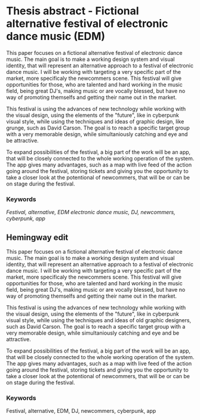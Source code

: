 # Thesis abstract - Fictional alternative festival of electronic dance music (EDM)
This paper focuses on a fictional alternative festival of electronic dance music. 
The main goal is to make a working design system and visual identity, that will represent an alternative approach to a festival of electronic dance music. 
I will be working with targeting a very specific part of the market, more specificaly the newcommers scene. 
This festival will give opportunities for those, who are talented and hard working in the music field, being great DJ's, making music or are vocally blessed,
but have no way of promoting themselfs and getting their name out in the market.

This festival is using the advances of new technology while working with the visual design,
using the elements of the "future", like in cyberpunk visual style, while using the techniques and ideas of graphic design, like grunge, such as David Carson.
The goal is to reach a specific target group with a very memorable design, while simultaniously catching and eye and be attractive.

To expand possibilities of the festival, a big part of the work will be an app,
that will be closely connected to the whole working operation of the system.
The app gives many advantages, such as a map with live feed of the action going around the festival,
storing tickets and giving you the opportunity to take a closer look at the potentional of newcommers,
that will be or can be on stage during the festival.

### Keywords
<i> Festival, alternative, EDM electronic dance music, DJ, newcommers, cyberpunk, app </i>

## Hemingway edit
This paper focuses on a fictional alternative festival of electronic dance music. The main goal is to make a working design system and visual identity, that will represent an alternative approach to a festival of electronic dance music. I will be working with targeting a very specific part of the market, more specificaly the newcommers scene. This festival will give opportunities for those, who are talented and hard working in the music field, being great DJ's, making music or are vocally blessed, but have no way of promoting themselfs and getting their name out in the market.

This festival is using the advances of new technology while working with the visual design, using the elements of the "future", like in cyberpunk visual style, while using the techniques and ideas of old graphic designers, such as David Carson. The goal is to reach a specific target group with a very memorable design, while simultaniously catching and eye and be attractive.

To expand possibilities of the festival, a big part of the work will be an app, that will be closely connected to the whole working operation of the system. The app gives many advantages, such as a map with live feed of the action going around the festival, storing tickets and giving you the opportunity to take a closer look at the potentional of newcommers, that will be or can be on stage during the festival.

### Keywords
Festival, alternative, EDM, DJ, newcommers, cyberpunk, app
